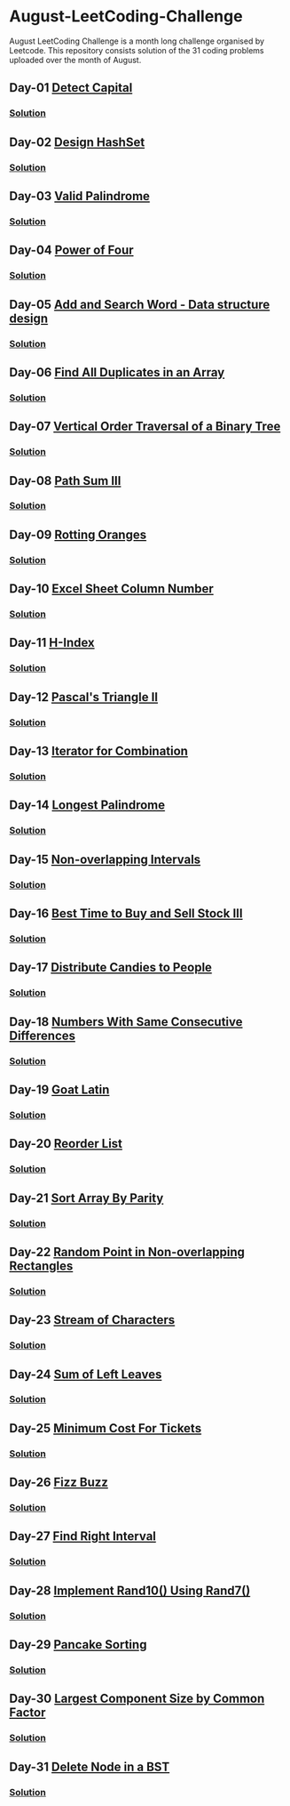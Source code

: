 # August-LeetCoding-Challenge
August LeetCoding Challenge is a month long challenge organised by Leetcode. This repository consists solution of the 31 coding problems uploaded over the month of August.

## Day-01 [Detect Capital](https://leetcode.com/explore/challenge/card/august-leetcoding-challenge/549/week-1-august-1st-august-7th/3409/)
### [Solution](https://github.com/yashrt/August-LeetCoding-Challenge/blob/master/Day-01.cpp)

## Day-02 [Design HashSet](https://leetcode.com/explore/challenge/card/august-leetcoding-challenge/549/week-1-august-1st-august-7th/3410/)
### [Solution](https://github.com/yashrt/August-LeetCoding-Challenge/blob/master/Day-02.cpp)

## Day-03 [Valid Palindrome](https://leetcode.com/explore/challenge/card/august-leetcoding-challenge/549/week-1-august-1st-august-7th/3411/)
### [Solution](https://github.com/yashrt/August-LeetCoding-Challenge/blob/master/Day-03.cpp)

## Day-04 [Power of Four](https://leetcode.com/explore/challenge/card/august-leetcoding-challenge/549/week-1-august-1st-august-7th/3412/)
### [Solution](https://github.com/yashrt/August-LeetCoding-Challenge/blob/master/Day-04.cpp)

## Day-05 [Add and Search Word - Data structure design](https://leetcode.com/explore/challenge/card/august-leetcoding-challenge/549/week-1-august-1st-august-7th/3413/)
### [Solution](https://github.com/yashrt/August-LeetCoding-Challenge/blob/master/Day-05.cpp)

## Day-06 [Find All Duplicates in an Array](https://leetcode.com/explore/challenge/card/august-leetcoding-challenge/549/week-1-august-1st-august-7th/3414/)
### [Solution](https://github.com/yashrt/August-LeetCoding-Challenge/blob/master/Day-06.cpp)

## Day-07 [Vertical Order Traversal of a Binary Tree](https://leetcode.com/explore/challenge/card/august-leetcoding-challenge/549/week-1-august-1st-august-7th/3415/)
### [Solution](https://github.com/yashrt/August-LeetCoding-Challenge/blob/master/Day-07.cpp)

## Day-08 [Path Sum III](https://leetcode.com/explore/challenge/card/august-leetcoding-challenge/550/week-2-august-8th-august-14th/3417/)
### [Solution](https://github.com/yashrt/August-LeetCoding-Challenge/blob/master/Day-08.cpp)

## Day-09 [Rotting Oranges](https://leetcode.com/explore/challenge/card/august-leetcoding-challenge/550/week-2-august-8th-august-14th/3418/)
### [Solution](https://github.com/yashrt/August-LeetCoding-Challenge/blob/master/Day-09.cpp)

## Day-10 [Excel Sheet Column Number](https://leetcode.com/explore/challenge/card/august-leetcoding-challenge/550/week-2-august-8th-august-14th/3419/)
### [Solution](https://github.com/yashrt/August-LeetCoding-Challenge/blob/master/Day-10.cpp)

## Day-11 [H-Index](https://leetcode.com/explore/challenge/card/august-leetcoding-challenge/550/week-2-august-8th-august-14th/3420/)
### [Solution](https://github.com/yashrt/August-LeetCoding-Challenge/blob/master/Day-11.cpp)

## Day-12 [Pascal's Triangle II](https://leetcode.com/explore/challenge/card/august-leetcoding-challenge/550/week-2-august-8th-august-14th/3421/)
### [Solution](https://github.com/yashrt/August-LeetCoding-Challenge/blob/master/Day-12.cpp)

## Day-13 [Iterator for Combination](https://leetcode.com/explore/challenge/card/august-leetcoding-challenge/550/week-2-august-8th-august-14th/3422/)
### [Solution](https://github.com/yashrt/August-LeetCoding-Challenge/blob/master/Day-13.cpp)

## Day-14 [Longest Palindrome](https://leetcode.com/explore/challenge/card/august-leetcoding-challenge/550/week-2-august-8th-august-14th/3423/)
### [Solution](https://github.com/yashrt/August-LeetCoding-Challenge/blob/master/Day-14.cpp)

## Day-15 [Non-overlapping Intervals](https://leetcode.com/explore/challenge/card/august-leetcoding-challenge/551/week-3-august-15th-august-21st/3425/)
### [Solution](https://github.com/yashrt/August-LeetCoding-Challenge/blob/master/Day-15.cpp)

## Day-16 [Best Time to Buy and Sell Stock III](https://leetcode.com/explore/challenge/card/august-leetcoding-challenge/551/week-3-august-15th-august-21st/3426/)
### [Solution](https://github.com/yashrt/August-LeetCoding-Challenge/blob/master/Day-16.cpp)

## Day-17 [Distribute Candies to People](https://leetcode.com/explore/challenge/card/august-leetcoding-challenge/551/week-3-august-15th-august-21st/3427/)
### [Solution](https://github.com/yashrt/August-LeetCoding-Challenge/blob/master/Day-17.cpp)

## Day-18 [Numbers With Same Consecutive Differences](https://leetcode.com/explore/challenge/card/august-leetcoding-challenge/551/week-3-august-15th-august-21st/3428/)
### [Solution](https://github.com/yashrt/August-LeetCoding-Challenge/blob/master/Day-18.cpp)

## Day-19 [Goat Latin](https://leetcode.com/explore/challenge/card/august-leetcoding-challenge/551/week-3-august-15th-august-21st/3429/)
### [Solution](https://github.com/yashrt/August-LeetCoding-Challenge/blob/master/Day-19.cpp)

## Day-20 [Reorder List](https://leetcode.com/explore/challenge/card/august-leetcoding-challenge/551/week-3-august-15th-august-21st/3430/)
### [Solution](https://github.com/yashrt/August-LeetCoding-Challenge/blob/master/Day-20.cpp)

## Day-21 [Sort Array By Parity](https://leetcode.com/explore/challenge/card/august-leetcoding-challenge/551/week-3-august-15th-august-21st/3431/)
### [Solution](https://github.com/yashrt/August-LeetCoding-Challenge/blob/master/Day-21.cpp)

## Day-22 [Random Point in Non-overlapping Rectangles](https://leetcode.com/explore/challenge/card/august-leetcoding-challenge/552/week-4-august-22nd-august-28th/3433/)
### [Solution](https://github.com/yashrt/August-LeetCoding-Challenge/blob/master/Day-22.cpp)

## Day-23 [Stream of Characters](https://leetcode.com/explore/challenge/card/august-leetcoding-challenge/552/week-4-august-22nd-august-28th/3434/)
### [Solution](https://github.com/yashrt/August-LeetCoding-Challenge/blob/master/Day-23.cpp)

## Day-24 [Sum of Left Leaves](https://leetcode.com/explore/challenge/card/august-leetcoding-challenge/552/week-4-august-22nd-august-28th/3435/)
### [Solution](https://github.com/yashrt/August-LeetCoding-Challenge/blob/master/Day-24.cpp)

## Day-25 [Minimum Cost For Tickets](https://leetcode.com/explore/challenge/card/august-leetcoding-challenge/552/week-4-august-22nd-august-28th/3436/)
### [Solution](https://github.com/yashrt/August-LeetCoding-Challenge/blob/master/Day-25.cpp)

## Day-26 [Fizz Buzz](https://leetcode.com/explore/challenge/card/august-leetcoding-challenge/552/week-4-august-22nd-august-28th/3437/)
### [Solution](https://github.com/yashrt/August-LeetCoding-Challenge/blob/master/Day-26.cpp)

## Day-27 [Find Right Interval](https://leetcode.com/explore/challenge/card/august-leetcoding-challenge/552/week-4-august-22nd-august-28th/3438/)
### [Solution](https://github.com/yashrt/August-LeetCoding-Challenge/blob/master/Day-27.cpp)

## Day-28 [Implement Rand10() Using Rand7()](https://leetcode.com/explore/challenge/card/august-leetcoding-challenge/552/week-4-august-22nd-august-28th/3439/)
### [Solution](https://github.com/yashrt/August-LeetCoding-Challenge/blob/master/Day-28.cpp)

## Day-29 [Pancake Sorting](https://leetcode.com/explore/challenge/card/august-leetcoding-challenge/553/week-5-august-29th-august-31st/3441/)
### [Solution](https://github.com/yashrt/August-LeetCoding-Challenge/blob/master/Day-29.cpp)

## Day-30 [Largest Component Size by Common Factor](https://leetcode.com/explore/challenge/card/august-leetcoding-challenge/553/week-5-august-29th-august-31st/3442/)
### [Solution](https://github.com/yashrt/August-LeetCoding-Challenge/blob/master/Day-30.cpp)


## Day-31 [Delete Node in a BST](https://leetcode.com/explore/challenge/card/august-leetcoding-challenge/553/week-5-august-29th-august-31st/3443/)
### [Solution](https://github.com/yashrt/August-LeetCoding-Challenge/blob/master/Day-31.cpp)
